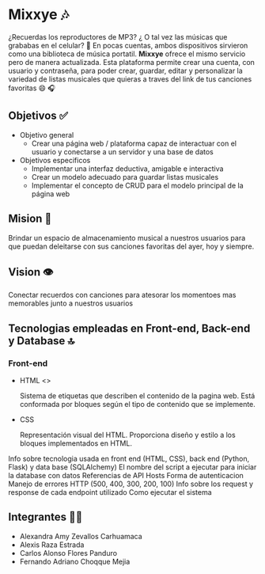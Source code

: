 # Mixxye :notes:

¿Recuerdas los reproductores de MP3? ¿ O tal vez las músicas que grababas en el celular? :iphone:
En pocas cuentas, ambos dispositivos sirvieron como una biblioteca de música portatil.
**Mixxye** ofrece el mismo servicio pero de manera actualizada. Esta plataforma permite crear una cuenta, con usuario y contraseña, para poder crear, guardar, editar y personalizar la variedad de listas musicales que quieras a traves del link de tus canciones favoritas :smile: :headphones:

## Objetivos :white_check_mark:

- Objetivo general
    - Crear una página web / plataforma capaz de interactuar con el usuario y conectarse a un servidor y una base de datos
- Objetivos especificos
    - Implementar una interfaz deductiva, amigable e interactiva
    - Crear un modelo adecuado para guardar listas musicales
    - Implementar el concepto de CRUD para el modelo principal de la página web

## Mision :dart:

Brindar un espacio de almacenamiento musical a nuestros usuarios para que puedan deleitarse con sus canciones favoritas del ayer, hoy y siempre.

## Vision :eye:

Conectar recuerdos con canciones para atesorar los momentoes mas memorables junto a nuestros usuarios 

## Tecnologias empleadas en Front-end, Back-end y Database :top:

### Front-end 

- HTML <>
    
    Sistema de etiquetas que describen el contenido de la pagina web. Está conformada por bloques según el tipo de contenido que se implemente.

    

- CSS

    Representación visual del HTML. Proporciona diseño y estilo a los bloques implementados en HTML.


Info sobre tecnologia usada en front end (HTML, CSS), back end (Python, Flask) y data base (SQLAlchemy)
El nombre del script a ejecutar para iniciar la database con datos
Referencias de API
Hosts
Forma de autenticacion
Manejo de errores HTTP (500, 400, 300, 200, 100)
Info sobre los request y response de cada endpoint utilizado
Como ejecutar el sistema

## Integrantes :man_technologist:

- Alexandra Amy Zevallos Carhuamaca 
- Alexis Raza Estrada
- Carlos Alonso Flores Panduro
- Fernando Adriano Choqque Mejia 